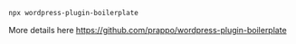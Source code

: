 ```bash
npx wordpress-plugin-boilerplate
```

More details here https://github.com/prappo/wordpress-plugin-boilerplate